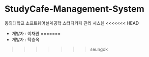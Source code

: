 # StudyCafe-Management-System
동의대학교 소프트웨어설계공학 스터디카페 관리 시스템
<<<<<<< HEAD

- 개발자 : 이채원
=======
- 개발자 : 탁승옥
>>>>>>> seungok
